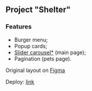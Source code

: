 ## Project "Shelter"
### Features
- Burger menu;
- Popup cards;
- [Slider carousel*](https://asmat1k.github.io/Shelter/shelter/ "there are bugs when flipping to the left") (main page);
- Pagination (pets page). 


  
Original layout on [Figma](https://www.figma.com/file/Yk6EnbY63FyG2PJTFkJDMh/shelter?t=55rdvYNJOYJRy9u4-6)

Deploy: [link](https://asmat1k.github.io/Shelter/shelter/)
